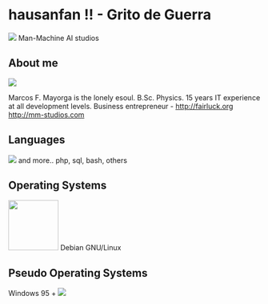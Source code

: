 # hausanfan !! - Grito de Guerra

<a href="http://mm-studios.com"><img src="http://mm-studios.com/davey1_1.gif"/></a>
Man-Machine AI studios

## About me
<a href="http://about.me/mmayorga"><img src="http://d13pix9kaak6wt.cloudfront.net/avatar/users/m/m/a/mmayorga_1400501911_63.png"/></a>

Marcos F. Mayorga is the lonely esoul.
B.Sc. Physics.
15 years IT experience at all development levels.
Business entrepreneur - http://fairluck.org
http://mm-studios.com

## Languages
<a href=""><img src="http://upload.wikimedia.org/wikipedia/commons/thumb/5/5b/C_plus_plus.svg/100px-C_plus_plus.svg.png"></a>
and more.. php, sql, bash, others

## Operating Systems
<a href="https://www.debian.org/"><img src="http://upload.wikimedia.org/wikipedia/commons/thumb/6/66/Openlogo-debianV2.svg/512px-Openlogo-debianV2.svg.png" width="100"></a>
Debian GNU/Linux


## Pseudo Operating Systems

Windows 95
+
<a href="http://www.frikipedia.es/friki/Windows"><img src="http://www.frikipedia.es/images/thumb/7/75/HasefrochXP.jpg/200px-HasefrochXP.jpg"></a>


